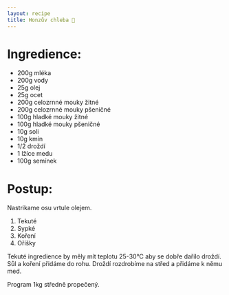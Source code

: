 ```yaml
---
layout: recipe
title: Honzův chleba 🍞
---
```


# Ingredience:

- 200g mléka 
- 200g vody
- 25g olej
- 25g ocet
- 200g celozrnné mouky žitné 
- 200g celozrnné mouky pšeničné 
- 100g hladké mouky žitné 
- 100g hladké mouky pšeničné 
- 10g soli
- 10g kmín
- 1/2 droždí
- 1 lžíce medu
- 100g semínek


# Postup:

Nastrikame osu vrtule olejem.

1. Tekuté
2. Sypké
3. Koření
4. Oříšky

Tekuté ingredience by měly mít teplotu 25-30°C aby se dobře dařilo droždí.
Sůl a koření přidáme do rohu.
Droždí rozdrobíme na střed a přidáme k němu med.

Program 1kg středně propečený.
